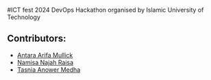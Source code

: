 #ICT fest 2024 DevOps Hackathon organised by Islamic University of Technology

## Contributors:

- [Antara Arifa Mullick](https://github.com/AntaraArifa)
- [Namisa Najah Raisa](https://github.com/N4M154)
- [Tasnia Anower Medha](https://github.com/tasniaanwer)

